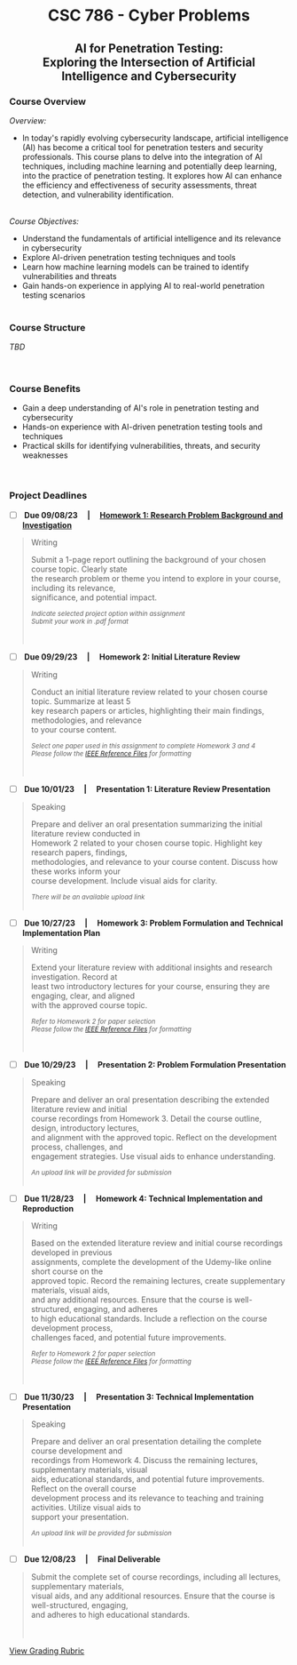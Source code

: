 <h1 align="center"> CSC 786 - Cyber Problems </h1>
<h2 align="center"> AI for Penetration Testing: <br> Exploring the Intersection of Artificial Intelligence and Cybersecurity <br></h2>


<h3> Course Overview </h3>

<i>Overview:</i> <br>
- In today's rapidly evolving cybersecurity landscape, artificial intelligence (AI) has become a critical tool for penetration testers and security professionals. This course plans to delve into the integration of AI techniques, including machine learning and potentially deep learning, into the practice of penetration testing. It explores how AI can enhance the efficiency and effectiveness of security assessments, threat detection, and vulnerability identification. <br> <br>

<i>Course Objectives:</i> <br>
- Understand the fundamentals of artificial intelligence and its relevance in cybersecurity <br>
- Explore AI-driven penetration testing techniques and tools <br>
- Learn how machine learning models can be trained to identify vulnerabilities and threats <br>
- Gain hands-on experience in applying AI to real-world penetration testing scenarios <br> <br>

<h3> Course Structure </h3>

<i>TBD</i> <br>
<br> <br>

<h3> Course Benefits </h3>

- Gain a deep understanding of AI's role in penetration testing and cybersecurity
- Hands-on experience with AI-driven penetration testing tools and techniques
- Practical skills for identifying vulnerabilities, threats, and security weaknesses

<br>

<h3> Project Deadlines </h3>

- [ ] <b> Due 09/08/23 &emsp;|&emsp; [Homework 1: Research Problem Background and Investigation](https://github.com/KieraConway/CSC786/tree/main/Homework%201%20-%20Research%20Problem%20Background%20and%20Investigation)<br> </b>

> Writing
>
> Submit a 1-page report outlining the background of your chosen course topic. Clearly state<br>
> the research problem or theme you intend to explore in your course, including its relevance,<br>
> significance, and potential impact.<br>
>
> <sub><i>Indicate selected project option within assignment <br>
> Submit your work in .pdf format <br></i></sub>
<br><br>



- [ ] <b> Due 09/29/23 &emsp;|&emsp; Homework 2: Initial Literature Review<br> </b>

> Writing
>
> Conduct an initial literature review related to your chosen course topic. Summarize at least 5<br>
> key research papers or articles, highlighting their main findings, methodologies, and relevance<br>
> to your course content.<br>
>
> <sub><i> Select one paper used in this assignment to complete Homework 3 and 4 <br>
> Please follow the [IEEE Reference Files](url) for formatting <br></i></sub>
<br><br>

- [ ] <b> Due 10/01/23 &emsp;|&emsp; Presentation 1: Literature Review Presentation<br> </b>

> Speaking
>
> Prepare and deliver an oral presentation summarizing the initial literature review conducted in<br>
> Homework 2 related to your chosen course topic. Highlight key research papers, findings,<br>
> methodologies, and relevance to your course content. Discuss how these works inform your<br>
> course development. Include visual aids for clarity.<br>
>
> <sub><i> There will be an available upload link </i></sub>
<br><br>


- [ ] <b> Due 10/27/23 &emsp;|&emsp; Homework 3: Problem Formulation and Technical Implementation Plan <br> </b>

> Writing
>
> Extend your literature review with additional insights and research investigation. Record at<br>
> least two introductory lectures for your course, ensuring they are engaging, clear, and aligned<br>
> with the approved course topic.<br>
>
> <sub><i> Refer to Homework 2 for paper selection <br>
> Please follow the [IEEE Reference Files](url) for formatting <br></i></sub>
<br><br>


- [ ] <b> Due 10/29/23 &emsp;|&emsp; Presentation 2: Problem Formulation Presentation<br> </b>

> Speaking
>
> Prepare and deliver an oral presentation describing the extended literature review and initial<br>
> course recordings from Homework 3. Detail the course outline, design, introductory lectures,<br>
> and alignment with the approved topic. Reflect on the development process, challenges, and<br>
> engagement strategies. Use visual aids to enhance understanding.<br>
>
> <sub><i> An upload link will be provided for submission</i></sub>
<br><br>

- [ ] <b> Due 11/28/23 &emsp;|&emsp; Homework 4: Technical Implementation and Reproduction <br> </b>

> Writing
> 
> Based on the extended literature review and initial course recordings developed in previous<br>
> assignments, complete the development of the Udemy-like online short course on the<br>
> approved topic. Record the remaining lectures, create supplementary materials, visual aids,<br>
> and any additional resources. Ensure that the course is well-structured, engaging, and adheres<br>
> to high educational standards. Include a reflection on the course development process,<br>
> challenges faced, and potential future improvements.<br>
>
> <sub><i> Refer to Homework 2 for paper selection <br>
> Please follow the [IEEE Reference Files](url) for formatting <br></i></sub>
<br><br>

- [ ] <b> Due 11/30/23 &emsp;|&emsp; Presentation 3: Technical Implementation Presentation <br> </b>

> Speaking
>
> Prepare and deliver an oral presentation detailing the complete course development and<br>
> recordings from Homework 4. Discuss the remaining lectures, supplementary materials, visual<br>
> aids, educational standards, and potential future improvements. Reflect on the overall course<br>
> development process and its relevance to teaching and training activities. Utilize visual aids to<br>
> support your presentation.<br>
>
> <sub><i> An upload link will be provided for submission</i></sub>
<br><br>

- [ ] <b> Due 12/08/23 &emsp;|&emsp; Final Deliverable<br> </b>

> Submit the complete set of course recordings, including all lectures, supplementary materials,<br>
> visual aids, and any additional resources. Ensure that the course is well-structured, engaging,<br>
> and adheres to high educational standards.<br>
<br><br>

[View Grading Rubric](https://github.com/KieraConway/CSC786/blob/main/Project%20Resources/README.md) 

